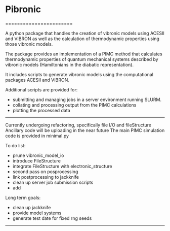 # Pibronic
=======================

A python package that handles the creation of vibronic models using ACESII and VIBRON
as well as the calculation of thermodynamic properties using those vibronic models.

The package provides an implementation of a PIMC method that calculates thermodynamic properties of quantum mechanical systems described by vibronic models (Hamiltonians in the diabatic representation).

It includes  scripts to generate vibronic models using the computational packages ACESII and VIBRON.

Additional scripts are provided for:
- submitting and managing jobs in a server environment running SLURM.
- collating and processing output from the PIMC calculations
- plotting the processed data


----

Currently undergoing refactoring, specifically file I/O and fileStructure
Ancillary code will be uploading in the near future
The main PIMC simulation code is provided in minimal.py

To do list:
- prune vibronic_model_io
- introduce FileStructure
- integrate FileStructure with electronic_structure
- second pass on posprocessing
- link postprocessing to jackknife
- clean up server job submission scripts
- add


Long term goals:
- clean up jackknife
- provide model systems
- generate test date for fixed rng seeds

----
